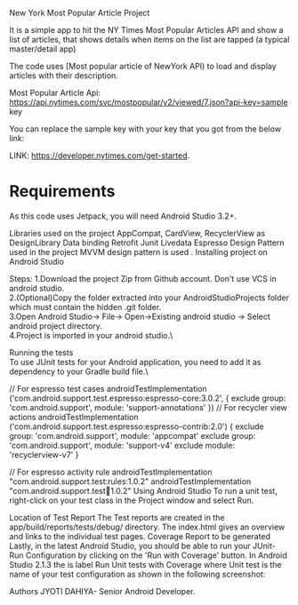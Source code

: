New York Most Popular Article Project

It is a simple app to hit the NY Times Most Popular Articles API and show a list of articles,
that shows details when items on the list are tapped (a typical master/detail app)

The code uses [Most popular article of NewYork API) to load and display articles with their description.

Most Popular Article Api: https://api.nytimes.com/svc/mostpopular/v2/viewed/7.json?api-key=sample key

You can replace the sample key with your key that you got from the below link:

LINK:
https://developer.nytimes.com/get-started.
# Requirements

As this code uses Jetpack, you will need Android Studio 3.2+.

Libraries used on the project
AppCompat, CardView, RecyclerView as DesignLibrary
Data binding
Retrofit 
Junit
Livedata
Espresso
Design Pattern used in the project
MVVM design pattern is used .
Installing project on Android Studio
 
Steps:
1.Download the  project Zip from Github account. Don't use VCS in android studio.\
2.(Optional)Copy the folder extracted into your AndroidStudioProjects folder which must contain the hidden .git folder.\
3.Open Android Studio-> File-> Open->Existing android studio -> Select android  project directory.\
4.Project is imported in your android studio.\

Running the tests\
To use JUnit tests for your Android application, you need to add it as dependency to your Gradle build file.\

 
// For espresso test cases
androidTestImplementation ('com.android.support.test.espresso:espresso-core:3.0.2', {
   exclude group: 'com.android.support', module: 'support-annotations'
})
// For recycler view actions
androidTestImplementation ('com.android.support.test.espresso:espresso-contrib:2.0') {
   exclude group: 'com.android.support', module: 'appcompat'
   exclude group: 'com.android.support', module: 'support-v4'
   exclude module: 'recyclerview-v7'
}
 
// For espresso activity rule
androidTestImplementation "com.android.support.test:rules:1.0.2"
androidTestImplementation "com.android.support.test:runner:1.0.2"
Using Android Studio
To run a unit test, right-click on your test class in the Project window and select Run.

Location of Test Report
The Test reports are created in the app/build/reports/tests/debug/ directory. The index.html gives an overview and links to the individual test pages.
Coverage Report to be generated
Lastly, in the latest Android Studio, you should be able to run your JUnit-Run Configuration by clicking on the 'Run with Coverage' button.
In Android Studio 2.1.3 the is label Run Unit tests with Coverage where Unit test is the name of your test configuration as shown in the following screenshot:

Authors
JYOTI DAHIYA- Senior Android Developer.



